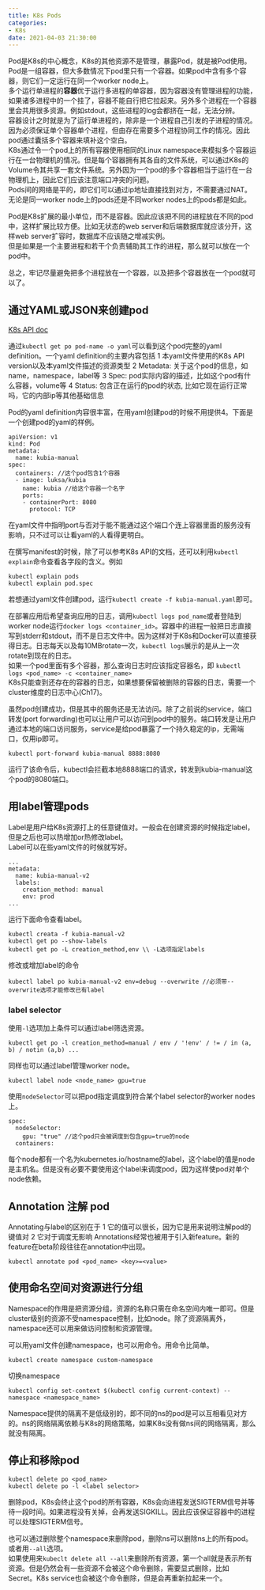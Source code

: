 ```yaml
---
title: K8s Pods 
categories: 
- K8s
date: 2021-04-03 21:30:00
---
```

Pod是K8s的中心概念，K8s的其他资源不是管理，暴露Pod，就是被Pod使用。  
Pod是一组容器，但大多数情况下pod里只有一个容器。如果pod中含有多个容器，则它们一定运行在同一个worker node上。  
多个运行单进程的**容器**优于运行多进程的单容器，因为容器没有管理进程的功能，如果诸多进程中的一个挂了，容器不能自行把它拉起来。另外多个进程在一个容器里会共用很多资源。例如stdout，这些进程的log会都挤在一起，无法分辨。  
容器设计之时就是为了运行单进程的，除非是一个进程自己引发的子进程的情况。因为必须保证单个容器单个进程，但由存在需要多个进程协同工作的情况。因此pod通过囊括多个容器来填补这个空白。  
K8s通过令一个pod上的所有容器使用相同的Linux namespace来模拟多个容器运行在一台物理机的情况。但是每个容器拥有其各自的文件系统，可以通过K8s的Volume令其共享一套文件系统。另外因为一个pod的多个容器相当于运行在一台物理机上，因此它们应该注意端口冲突的问题。  
Pods间的网络是平的，即它们可以通过ip地址直接找到对方，不需要通过NAT。无论是同一worker node上的pods还是不同worker nodes上的pods都是如此。

Pod是K8s扩展的最小单位，而不是容器。因此应该把不同的进程放在不同的pod中，这样扩展比较方便。比如无状态的web server和后端数据库就应该分开，这样web server扩容时，数据库不应该随之增减实例。  
但是如果是一个主要进程和若干个负责辅助其工作的进程，那么就可以放在一个pod中。  

总之，牢记尽量避免把多个进程放在一个容器，以及把多个容器放在一个pod就可以了。

## 通过YAML或JSON来创建pod
[K8s API doc](http://kubernetes.io/docs/reference/)

通过```kubectl get po pod-name -o yaml```可以看到这个pod完整的yaml definition。一个yaml definition的主要内容包括
1 本yaml文件使用的K8s API version以及本yaml文件描述的资源类型
2 Metadata: 关于这个pod的信息，如name，namespace，label等
3 Spec: pod实际内容的描述，比如这个pod有什么容器，volume等
4 Status: 包含正在运行的pod的状态, 比如它现在运行正常吗，它的内部ip等其他基础信息

Pod的yaml definition内容很丰富，在用yaml创建pod的时候不用提供4。下面是一个创建pod的yaml的样例。
```
apiVersion: v1
kind: Pod
metadata:
  name: kubia-manual 
spec:
  containers: //这个pod包含1个容器
  - image: luksa/kubia
    name: kubia //给这个容器一个名字
    ports:
    - containerPort: 8080
      protocol: TCP
```
在yaml文件中指明port与否对于能不能通过这个端口个连上容器里面的服务没有影响，只不过可以让看yaml的人看得更明白。

在撰写manifest的时候，除了可以参考K8s API的文档，还可以利用```kubectl explain```命令查看各字段的含义。例如
```
kubectl explain pods
kubectl explain pod.spec
```

若想通过yaml文件创建pod，运行```kubectl create -f kubia-manual.yaml```即可。

在部署应用后希望查询应用的日志，调用```kubectl logs pod_name```或者登陆到worker node运行```docker logs <container_id>```。容器中的进程一般把日志直接写到stderr和stdout，而不是日志文件中。因为这样对于K8s和Docker可以直接获得日志。日志每天以及每10MBrotate一次，```kubectl logs```展示的是从上一次rotate到现在的日志。  
如果一个pod里面有多个容器，那么查询日志时应该指定容器名，即
```kubectl logs <pod_name> -c <container_name>```  
K8s只能查到还存在的容器的日志，如果想要保留被删除的容器的日志，需要一个cluster维度的日志中心(Ch17)。  

虽然pod创建成功，但是其中的服务还是无法访问。除了之前说的service，端口转发(port forwarding)也可以让用户可以访问到pod中的服务。端口转发是让用户通过本地的端口访问服务，service是给pod暴露了一个持久稳定的ip，无需端口，仅用ip即可。  
```
kubectl port-forward kubia-manual 8888:8080
```
运行了该命令后，kubectl会拦截本地8888端口的请求，转发到kubia-manual这个pod的8080端口。

## 用label管理pods
Label是用户给K8s资源打上的任意键值对。一般会在创建资源的时候指定label，但是之后也可以热增加or热修改label。  
Label可以在些yaml文件的时候就写好。
```
...
metadata:
  name: kubia-manual-v2
  labels:
    creation_method: manual
    env: prod
...
```
运行下面命令查看label。
```
kubectl creata -f kubia-manual-v2
kubectl get po --show-labels 
kubectl get po -L creation_method,env \\ -L选项指定labels
```
修改或增加label的命令
```
kubectl label po kubia-manual-v2 env=debug --overwrite //必须带--overwrite选项才能修改已有label
```

### label selector
使用```-l```选项加上条件可以通过label筛选资源。  
```
kubectl get po -l creation_method=manual / env / '!env' / != / in (a, b) / notin (a,b) ...
```

同样也可以通过label管理worker node。  
```
kubectl label node <node_name> gpu=true
```
使用```nodeSelector```可以把pod指定调度到符合某个label selector的worker nodes上。
```
spec:
  nodeSelector:
    gpu: "true" //这个pod只会被调度到包含gpu=true的node
  containers:
```
每个node都有一个名为kubernetes.io/hostname的label，这个label的值是node是主机名。但是没有必要不要使用这个label来调度pod，因为这样使pod对单个node依赖。

## Annotation 注解 pod
Annotating与label的区别在于
1 它的值可以很长，因为它是用来说明注解pod的键值对
2 它对于调度无影响
Annotations经常也被用于引入新feature。新的feature在beta阶段往往在annotation中出现。
```
kubectl annotate pod <pod_name> <key>=<value>
```

## 使用命名空间对资源进行分组
Namespace的作用是把资源分组，资源的名称只需在命名空间内唯一即可。但是cluster级别的资源不受namespace控制，比如node。除了资源隔离外，namespace还可以用来做访问控制和资源管理。

可以用yaml文件创建namespace，也可以用命令。用命令比简单。
```
kubectl create namespace custom-namespace
```
切换namespace
```
kubectl config set-context $(kubectl config current-context) --namespace <namespace_name>
```

Namespace提供的隔离不是低级别的，即不同的ns的pod是可以互相看见对方的。ns的网络隔离依赖与K8s的网络策略，如果K8s没有做ns间的网络隔离，那么就没有隔离。

## 停止和移除pod
```
kubectl delete po <pod_name>
kubectl delete po -l <label selector>
```
删除pod，K8s会终止这个pod的所有容器，K8s会向进程发送SIGTERM信号并等待一段时间。如果进程没有关掉，会再发送SIGKILL。因此应该保证容器中的进程可以处理SIGTERM信号。

也可以通过删除整个namespace来删除pod，删除ns可以删除ns上的所有pod。或者用```--all```选项。  
如果使用来```kubeclt delete all --all```来删除所有资源，第一个all就是表示所有资源。但是仍然会有一些资源不会被这个命令删除，需要显式删除，比如Secret。K8s service也会被这个命令删除，但是会再重新拉起来一个。
